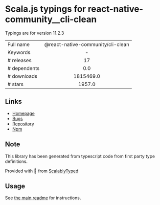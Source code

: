 
# Scala.js typings for react-native-community__cli-clean

Typings are for version 11.2.3



|                    |                 |
| ------------------ | :-------------: |
| Full name          | @react-native-community/cli-clean |
| Keywords           | - |
| # releases         | 17 |
| # dependents       | 0.0 |
| # downloads        | 1815469.0 |
| # stars            | 1957.0 |

## Links
- [Homepage](https://github.com/react-native-community/cli/tree/master/packages/cli-clean)
- [Bugs](https://github.com/react-native-community/cli/issues)
- [Repository](https://github.com/react-native-community/cli)
- [Npm](https://www.npmjs.com/package/%40react-native-community%2Fcli-clean)
    


## Note
This library has been generated from typescript code from first party type definitions.

Provided with :purple_heart: from [ScalablyTyped](https://github.com/oyvindberg/ScalablyTyped)

## Usage
See [the main readme](../../readme.md) for instructions.


